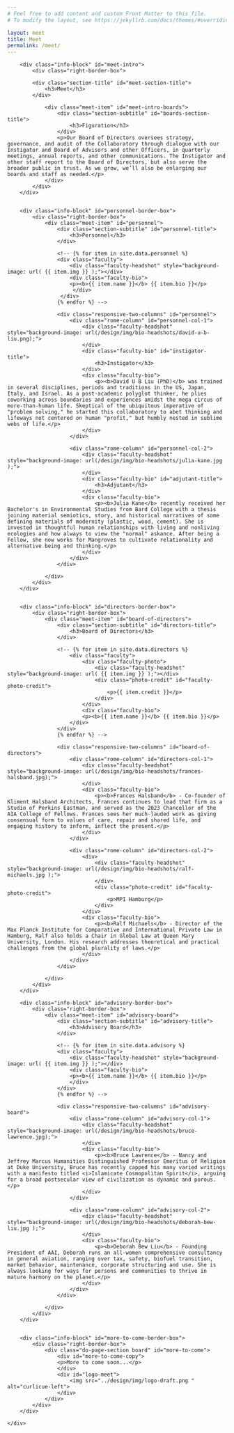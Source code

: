 ```yaml
---
# Feel free to add content and custom Front Matter to this file.
# To modify the layout, see https://jekyllrb.com/docs/themes/#overriding-theme-defaults

layout: meet
title: Meet
permalink: /meet/
---
```


<head>
    <meta charset="UTF-8" />
    <meta name="viewport" content="width=device-width">
    <link rel="stylesheet" type="text/css" href="../css/readmore-styles.css" />
</head>

<body id="meet-body">
    <div id="wrapper">

        <div class="info-block" id="meet-intro">
            <div class="right-border-box">

            <div class="section-title" id="meet-section-title">
                <h3>Meet</h3>
            </div>

                <div class="meet-item" id="meet-intro-boards">
                    <div class="section-subtitle" id="boards-section-title">
                        <h3>Figuration</h3>
                    </div>
                    <p>Our Board of Directors oversees strategy, governance, and audit of the Collaboratory through dialogue with our Instigator and Board of Advisors and other Officers, in quarterly meetings, annual reports, and other communications. The Instigator and other staff report to the Board of Directors, but also serve the broader public in trust. As we grow, we’ll also be enlarging our boards and staff as needed.</p>
                </div>
            </div>
        </div>
        

        <div class="info-block" id="personnel-border-box">
            <div class="right-border-box">
                <div class="meet-item" id="personnel">
                    <div class="section-subtitle" id="personnel-title">
                        <h3>Personnel</h3>
                    </div>

<!-- comment this back in and comment out responsive-two-colymns to get back to 1-column layout -->
                    <!-- {% for item in site.data.personnel %}
                    <div class="faculty">
                        <div class="faculty-headshot" style="background-image: url( {{ item.img }} );"></div>
                        <div class="faculty-bio">
                        <p><b>{{ item.name }}</b> {{ item.bio }}</p>
                         </div>
                     </div>
                    {% endfor %} -->

                    <div class="responsive-two-columns" id="personnel">
                        <div class="rome-column" id="personnel-col-1">
                            <div class="faculty-headshot" style="background-image: url(/design/img/bio-headshots/david-u-b-liu.png);">
                            </div>
                            <div class="faculty-bio" id="instigator-title">
                                <h3>Instigator</h3>
                            </div>
                            <div class="faculty-bio">
                                <p><b>David U B Liu (PhD)</b> was trained in several disciplines, periods and traditions in the US, Japan, Italy, and Israel. As a post-academic polyglot thinker, he plies coworking across boundaries and experiences amidst the mega circus of more-than-human life. Skeptical of the ubiquitous imperative of "problem solving," he started this collaboratory to abet thinking and lifeways not centered on human "profit," but humbly nested in sublime webs of life.</p>
                            </div>
                        </div>

                        <div class="rome-column" id="personnel-col-2">
                            <div class="faculty-headshot" style="background-image: url(/design/img/bio-headshots/julia-kane.jpg );">
                            </div>
                            <div class="faculty-bio" id="adjutant-title">
                                <h3>Adjutant</h3>
                            </div>
                            <div class="faculty-bio">
                                <p><b>Julia Kane</b> recently received her Bachelor's in Environmental Studies from Bard College with a thesis joining material semiotics, story, and historical narratives of some defining materials of modernity (plastic, wood, cement). She is invested in thoughtful human relationships with living and nonliving ecologies and how always to view the "normal" askance. After being a Fellow, she now works for Mangroves to cultivate relationality and alternative being and thinking.</p>
                            </div>
                        </div>
                    </div>

                </div>
            </div>
        </div>


        <div class="info-block" id="directors-border-box">
            <div class="right-border-box">
                <div class="meet-item" id="board-of-directors">
                    <div class="section-subtitle" id="directors-title">
                        <h3>Board of Directors</h3>
                    </div>

<!-- comment this back in and comment out responsive-two-colymns to get back to 1-column layout -->
                    <!-- {% for item in site.data.directors %}
                        <div class="faculty">
                            <div class="faculty-photo">
                                <div class="faculty-headshot" style="background-image: url( {{ item.img }} );"></div>
                                <div class="photo-credit" id="faculty-photo-credit">
                                    <p>{{ item.credit }}</p>
                                </div>
                            </div>
                            <div class="faculty-bio">
                            <p><b>{{ item.name }}</b> {{ item.bio }}</p>
                        </div>
                    </div>
                    {% endfor %} -->

                    <div class="responsive-two-columns" id="board-of-directors">
                        <div class="rome-column" id="directors-col-1">
                            <div class="faculty-headshot" style="background-image: url(/design/img/bio-headshots/frances-halsband.jpg);">
                            </div>
                            <div class="faculty-bio">
                                <p><b>Frances Halsband</b> - Co-founder of Kliment Halsband Architects, Frances continues to lead that firm as a Studio of Perkins Eastman, and served as the 2023 Chancellor of the AIA College of Fellows. Frances sees her much-lauded work as giving consensual form to values of care, repair and shared life, and engaging history to inform, inflect the present.</p>
                            </div>
                        </div>

                        <div class="rome-column" id="directors-col-2">
                            <div>
                                <div class="faculty-headshot" style="background-image: url(/design/img/bio-headshots/ralf-michaels.jpg );">
                                </div>
                                <div class="photo-credit" id="faculty-photo-credit">
                                    <p>MPI Hamburg</p>
                                </div>
                            </div>
                            <div class="faculty-bio">
                                <p><b>Ralf Michaels</b> - Director of the Max Planck Institute for Comparative and International Private Law in Hamburg, Ralf also holds a Chair in Global Law at Queen Mary University, London. His research addresses theoretical and practical challenges from the global plurality of laws.</p>
                            </div>
                        </div>
                    </div>

                </div>
            </div>
        </div>

        <div class="info-block" id="advisory-border-box">
            <div class="right-border-box">
                <div class="meet-item" id="advisory-board">
                    <div class="section-subtitle" id="advisory-title">
                        <h3>Advisory Board</h3>
                    </div>

<!-- comment this back in and comment out responsive-two-colymns to get back to 1-column layout -->
                    <!-- {% for item in site.data.advisory %}
                    <div class="faculty">
                        <div class="faculty-headshot" style="background-image: url( {{ item.img }} );"></div>
                        <div class="faculty-bio">
                        <p><b>{{ item.name }}</b> {{ item.bio }}</p>
                        </div>
                    </div>
                    {% endfor %} -->

                    <div class="responsive-two-columns" id="advisory-board">
                        <div class="rome-column" id="advisory-col-1">
                            <div class="faculty-headshot" style="background-image: url(/design/img/bio-headshots/bruce-lawrence.jpg);">
                            </div>
                            <div class="faculty-bio">
                                <p><b>Bruce Lawrence</b> - Nancy and Jeffrey Marcus Humanities Distinguished Professor Emeritus of Religion at Duke University, Bruce has recently capped his many varied writings with a manifesto titled <i>Islamicate Cosmopolitan Spirit</i>, arguing for a broad postsecular view of civilization as dynamic and porous.</p>
                            </div>
                        </div>

                        <div class="rome-column" id="advisory-col-2">
                            <div class="faculty-headshot" style="background-image: url(/design/img/bio-headshots/deborah-bew-liu.jpg );">
                            </div>
                            <div class="faculty-bio">
                                <p><b>Deborah Bew Liu</b> - Founding President of AAI, Deborah runs an all-women comprehensive consultancy in general aviation, ranging over tax, safety, biofuel transition, market behavior, maintenance, corporate structuring and use. She is always looking for ways for persons and communities to thrive in mature harmony on the planet.</p>
                            </div>
                        </div>
                    </div>
                    
                </div>
            </div>
        </div>


        <div class="info-block" id="more-to-come-border-box">
            <div class="right-border-box">
                <div class="do-page-section board" id="more-to-come">
                    <div id="more-to-come-copy">
                    <p>More to come soon...</p>
                    </div>
                    <div id="logo-meet">
                        <img src="../design/img/logo-draft.png " alt="curlicue-left">
                    </div>
                </div>
            </div>
        </div>

    </div>
</body>